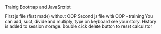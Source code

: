 Trainig Bootrsap and JavaSrcript

First js file (first made) without OOP
Second js file with OOP - training
You can add, suct, divide and multiply, type on keyboard see your story. History is added to session storage.
Double click delete button to reset calculator
